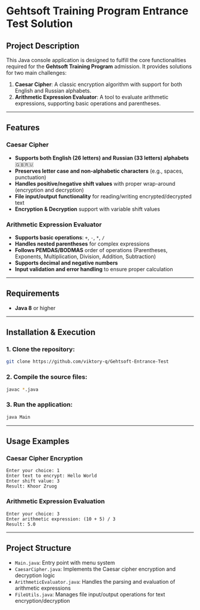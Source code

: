 
# Gehtsoft Training Program Entrance Test Solution 

## Project Description
This Java console application is designed to fulfill the core functionalities required for the **Gehtsoft Training Program** admission. It provides solutions for two main challenges:

1. **Caesar Cipher**: A classic encryption algorithm with support for both English and Russian alphabets.
2. **Arithmetic Expression Evaluator**: A tool to evaluate arithmetic expressions, supporting basic operations and parentheses.

---

## Features 

### Caesar Cipher 
- **Supports both English (26 letters) and Russian (33 letters) alphabets** 🇬🇧🇷🇺
- **Preserves letter case and non-alphabetic characters** (e.g., spaces, punctuation)
- **Handles positive/negative shift values** with proper wrap-around (encryption and decryption)
- **File input/output functionality** for reading/writing encrypted/decrypted text
- **Encryption & Decryption** support with variable shift values

### Arithmetic Expression Evaluator 
- **Supports basic operations**: `+`, `-`, `*`, `/`
- **Handles nested parentheses** for complex expressions
- **Follows PEMDAS/BODMAS** order of operations (Parentheses, Exponents, Multiplication, Division, Addition, Subtraction)
- **Supports decimal and negative numbers**
- **Input validation and error handling** to ensure proper calculation

---

## Requirements 
- **Java 8** or higher

---

## Installation & Execution 

### 1. Clone the repository:
```bash
git clone https://github.com/viktory-q/Gehtsoft-Entrance-Test
```

### 2. Compile the source files:
```bash
javac *.java
```

### 3. Run the application:
```bash
java Main
```

---

## Usage Examples 

### Caesar Cipher Encryption 
```text
Enter your choice: 1
Enter text to encrypt: Hello World
Enter shift value: 3
Result: Khoor Zruog
```

### Arithmetic Expression Evaluation 
```text
Enter your choice: 3
Enter arithmetic expression: (10 + 5) / 3
Result: 5.0
```

---

## Project Structure 
- `Main.java`: Entry point with menu system
- `CaesarCipher.java`: Implements the Caesar cipher encryption and decryption logic
- `ArithmeticEvaluator.java`: Handles the parsing and evaluation of arithmetic expressions
- `FileUtils.java`: Manages file input/output operations for text encryption/decryption


